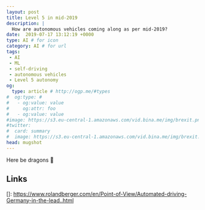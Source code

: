 ```yaml
---
layout: post
title: Level 5 in mid-2019
description: |
  How are autonomous vehicles coming along as per mid-2019?
date:  2019-07-17 13:12:19 +0000
type: AI # for icon
category: AI # for url
tags:
 - AI
 - ML
 - self-driving
 - autonomous vehicles
 - Level 5 autonomy
og:
  type: article # http://ogp.me/#types
#  og:type: # 
#   - og:value: value
#     og:attr: foo
#   - og:value: value
#image: https://s3.eu-central-1.amazonaws.com/vid.bina.me/img/brexit.png
#twitter:
#  card: summary
#  image: https://s3.eu-central-1.amazonaws.com/vid.bina.me/img/brexit.png
head: mugshot
---
```

Here be dragons :dragon:

## Links

[vox]: https://www.vox.com/2019/3/27/18194715/self-driving-cars-uber-lyft
[mit-rech-review]:https://www.technologyreview.com/smart-cities/self-driving-cars/
[]: https://www.rolandberger.com/en/Point-of-View/Automated-driving-Germany-in-the-lead..html
